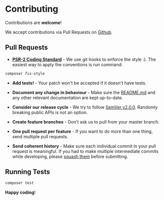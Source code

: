# Contributing

Contributions are **welcome**!

We accept contributions via Pull Requests on [Github](https://github.com/SosTheBlack/composer-git-hooks/pulls).

## Pull Requests

-   **[PSR-2 Coding Standard](https://github.com/php-fig/fig-standards/blob/master/accepted/PSR-2-coding-style-guide.md)** - We use git hooks to enforce the style :). The easiest way to apply the conventions is run command:

```sh
composer fix-style
```

-   **Add tests!** - Your patch won't be accepted if it doesn't have tests.

-   **Document any change in behaviour** - Make sure the [README.md](README.md) and any other relevant documentation are kept up-to-date.

-   **Consider our release cycle** - We try to follow [SemVer v2.0.0](http://semver.org/). Randomly breaking public APIs is not an option.

-   **Create feature branches** - Don't ask us to pull from your master branch.

-   **One pull request per feature** - If you want to do more than one thing, send multiple pull requests.

-   **Send coherent history** - Make sure each individual commit in your pull request is meaningful. If you had to make multiple intermediate commits while developing, please [squash them](http://www.git-scm.com/book/en/v2/Git-Tools-Rewriting-History#Changing-Multiple-Commit-Messages) before submitting.

## Running Tests

```sh
composer test
```

**Happy coding**!
